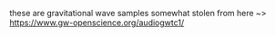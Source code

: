 these are gravitational wave samples somewhat stolen from here ~> https://www.gw-openscience.org/audiogwtc1/